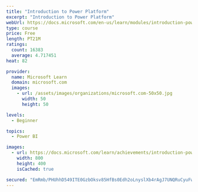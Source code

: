```yaml
---
title: "Introduction to Power Platform"
excerpt: "Introduction to Power Platform"
webUrl: https://docs.microsoft.com/en-us/learn/modules/introduction-power-platform/
type: course
price: Free
length: PT21M
ratings:
  count: 16383
  average: 4.717451
heat: 82

provider:
  name: Microsoft Learn
  domain: microsoft.com
  images:
    - url: /assets/images/organizations/microsoft.com-50x50.jpg
      width: 50
      height: 50

levels:
  - Beginner

topics:
  - Power BI

images:
  - url: https://docs.microsoft.com/learn/achievements/introduction-power-platform-social.png
    width: 800
    height: 400
    isCached: true

secured: "EmRmb/PHUhhD549ITE0GzbOksv85HfBs0Edh2oLnyslXb4rAgJ7UNQRuCyuFwAMcyWYFSZpTR6vHqAWMi40CigMrjsCq+ZL/Sux+RBHj6KjdnuFYGD/vc7SDwzEfz99VyzHOGKZK2ucAKucYrND/fkyDn9SWnroPxr+1dIc5Oy1EVyBArqUEH2zPcHSW0Bt0snOVsEq6E7Coqo1N8+Zt+hjV7293LNWQF0RmfRGi+SCGA4GMLWoaiT//NCLsCqjqNTP/OEfuzPcSV3UNaHVhNGwQZ5St9bpqeu3hbMv850ylCsmFy8G5ibWGouskyzoIoDNLf6nmgZVZ414eZb1OBl/3wNmrHAp/8CnmCYGX6Q64APY6wgqduI0et5Yw5CpTrfEQzr5CLBe/5Hi5Fnlgj6doA3xve6UwAs3GqmM/e0EiwINjf7B9QgyuBdxge80f;nPT7ZD4Ck3O4jkdWCv5hmw=="
---
```


